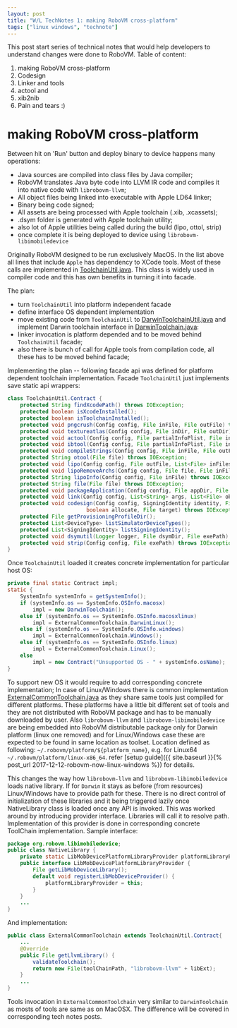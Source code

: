 ```yaml
---
layout: post
title: "W/L TechNotes 1: making RoboVM cross-platform"
tags: ["linux windows", "technote"]
---
```

This post start series of technical notes that would help developers to understand changes were done to RoboVM. Table of content:

1. making RoboVM cross-platform
2. Codesign
3. Linker and tools
4. actool and
5. xib2nib
6. Pain and tears :)

<!-- more -->
# making RoboVM cross-platform
Between hit on 'Run' button and deploy binary to device happens many operations:
- Java sources are compiled into class files by Java compiler;
- RoboVM translates Java byte code into LLVM IR code and compiles it into native code with `librobovm-llvm`;
- All object files being linked into executable with Apple LD64 linker;
- Binary being code signed;
- All assets are being processed with Apple toolchain (.xib, .xcassets);
- .dsym folder is generated with Apple toolchain utility;
- also lot of Apple utilities being called during the build (lipo, ottol, strip)
- once complete it is being deployed to device using `librobovm-libimobiledevice`

Originally RoboVM designed to be run exclusively MacOS. In the list above all lines that include `Apple` has dependency to XCode tools. Most of these calls are implemented in [ToolchainUtil.java](https://github.com/MobiVM/robovm/blob/d3dd77507d25e7106c3b62adf2f18d507c5308b1/compiler/compiler/src/main/java/org/robovm/compiler/util/ToolchainUtil.java). This class is widely used in compiler code and this has own benefits in turning it into facade.

The plan:
- turn `ToolchainUtil` into platform independent facade
- define interface OS dependent implementation
- move existing code from `ToolchainUtil` to [DarwinToolchainUtil.java](https://github.com/dkimitsa/robovm/blob/linuxwindows/compiler/compiler/src/main/java/org/robovm/compiler/util/platforms/darwin/DarwinToolchainUtil.java) and implement Darwin toolchain interface in [DarwinToolchain.java](https://github.com/dkimitsa/robovm/blob/linuxwindows/compiler/compiler/src/main/java/org/robovm/compiler/util/platforms/darwin/DarwinToolchain.java):
- linker invocation is platform depended and to be moved behind `ToolchainUtil` facade;
- also there is bunch of call for Apple tools from compilation code, all these has to be moved behind facade;

Implementing the plan -- following facade api was defined for platform dependent toolchain implementation. Facade `ToolchainUtil` just implements save static api wrappers:
```java
class ToolchainUtil.Contract {
    protected String findXcodePath() throws IOException;
    protected boolean isXcodeInstalled();
    protected boolean isToolchainInstalled();
    protected void pngcrush(Config config, File inFile, File outFile) throws IOException;
    protected void textureatlas(Config config, File inDir, File outDir) throws IOException;
    protected void actool(Config config, File partialInfoPlist, File inDir, File outDir) throws IOException;
    protected void ibtool(Config config, File partialInfoPlist, File inFile, File outFile) throws IOException;
    protected void compileStrings(Config config, File inFile, File outFile) throws IOException;
    protected String otool(File file) throws IOException;
    protected void lipo(Config config, File outFile, List<File> inFiles) throws IOException;
    protected void lipoRemoveArchs(Config config, File file, File inFile, Arch ...archs) throws IOException;
    protected String lipoInfo(Config config, File inFile) throws IOException;
    protected String file(File file) throws IOException;
    protected void packageApplication(Config config, File appDir, File outFile) throws IOException;
    protected void link(Config config, List<String> args, List<File> objectFiles, List<String> libs, File outFile) throws IOException;
    protected void codesign(Config config, SigningIdentity identity, File entitlementsPList, boolean preserveMetadata, boolean verbose,
                         boolean allocate, File target) throws IOException;
    protected File getProvisioningProfileDir();
    protected List<DeviceType> listSimulatorDeviceTypes();
    protected List<SigningIdentity> listSigningIdentity();
    protected void dsymutil(Logger logger, File dsymDir, File exePath) throws IOException;
    protected void strip(Config config, File exePath) throws IOException;
}
```

Once `ToolchainUtil` loaded it creates concrete implementation for particular host OS:
```java
private final static Contract impl;
static {
    SystemInfo systemInfo = getSystemInfo();
    if (systemInfo.os == SystemInfo.OSInfo.macosx)
        impl = new DarwinToolchain();
    else if (systemInfo.os == SystemInfo.OSInfo.macosxlinux)
        impl = ExternalCommonToolchain.DarwinLinux();
    else if (systemInfo.os == SystemInfo.OSInfo.windows)
        impl = ExternalCommonToolchain.Windows();
    else if (systemInfo.os == SystemInfo.OSInfo.linux)
        impl = ExternalCommonToolchain.Linux();
    else
        impl = new Contract("Unsupported OS - " + systemInfo.osName);
}
```

To support new OS it would require to add corresponding concrete implementation;
In case of Linux/Windows there is common implementation [ExternalCommonToolchain.java](https://github.com/dkimitsa/robovm/blob/linuxwindows/compiler/compiler/src/main/java/org/robovm/compiler/util/platforms/external/ExternalCommonToolchain.java) as they share same tools just compiled for different platforms. These platforms have a little bit different set of tools and they are not distributed with RoboVM package and has to be manually downloaded by user. Also `librobovm-llvm` and `librobovm-libimobiledevice` are being embedded into RoboVM distributable package only for Darwin platform (linux one removed) and for Linux/Windows case these are expected to be found in same location as toolset. Location defined as following: `~/.robovm/platform/${platform_name}`, e.g. for Linux64 `~/.robovm/platform/linux-x86_64`. refer [setup guide]({{ site.baseurl }}{% post_url 2017-12-12-robovm-now-linux-windows %}) for details.

This changes the way how `librobovm-llvm` and `librobovm-libimobiledevice` loads native library. If for `Darwin` it stays as before (from resources) Linux/Windows have to provide path for these. There is no direct control of initialization of these libraries and it being triggered lazily once NativeLibrary class is loaded once any API is invoked. This was worked around by introducing provider interface. Libraries will call it to resolve path. Implementation of this provider is done in corresponding concrete ToolChain implementation. Sample interface:
```java
package org.robovm.libimobiledevice;
public class NativeLibrary {
    private static LibMobDevicePlatformLibraryProvider platformLibraryProvider;
    public interface LibMobDevicePlatformLibraryProvider {
        File getLibMobDeviceLibrary();
        default void registerLibMobDeviceProvider() {
            platformLibraryProvider = this;
        }
    }
    ...
}
```

And implementation:
```java
public class ExternalCommonToolchain extends ToolchainUtil.Contract{
    ...
    @Override
    public File getLlvmLibrary() {
        validateToolchain();
        return new File(toolChainPath, "librobovm-llvm" + libExt);
    }
    ...
}
```

Tools invocation in `ExternalCommonToolchain` very similar to `DarwinToolchain` as mosts of tools are same as on MacOSX. The difference will be covered in corresponding tech notes posts.
